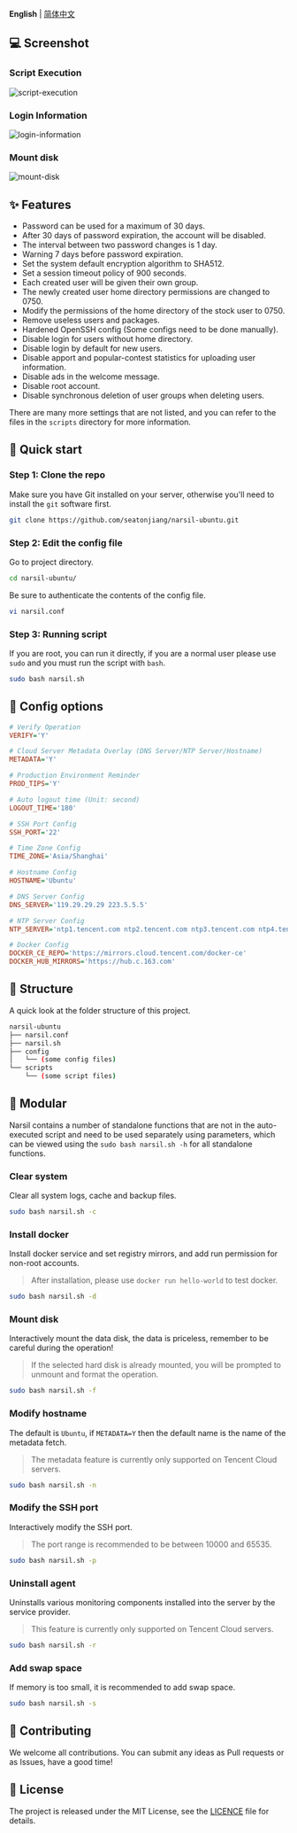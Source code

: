 **English** | [简体中文](README.zh-CN.md)

## 💻 Screenshot

### Script Execution

![script-execution](.github/script-execution.png)

### Login Information

![login-information](.github/login-information.png)

### Mount disk

![mount-disk](.github/mount-disk.png)

## ✨ Features

-   Password can be used for a maximum of 30 days.
-   After 30 days of password expiration, the account will be disabled.
-   The interval between two password changes is 1 day.
-   Warning 7 days before password expiration.
-   Set the system default encryption algorithm to SHA512.
-   Set a session timeout policy of 900 seconds.
-   Each created user will be given their own group.
-   The newly created user home directory permissions are changed to 0750.
-   Modify the permissions of the home directory of the stock user to 0750.
-   Remove useless users and packages.
-   Hardened OpenSSH config (Some configs need to be done manually).
-   Disable login for users without home directory.
-   Disable login by default for new users.
-   Disable apport and popular-contest statistics for uploading user information.
-   Disable ads in the welcome message.
-   Disable root account.
-   Disable synchronous deletion of user groups when deleting users.

There are many more settings that are not listed, and you can refer to the files in the `scripts` directory for more information.

## 🚀 Quick start

### Step 1: Clone the repo

Make sure you have Git installed on your server, otherwise you'll need to install the `git` software first.

```bash
git clone https://github.com/seatonjiang/narsil-ubuntu.git
```

### Step 2: Edit the config file

Go to project directory.

```bash
cd narsil-ubuntu/
```

Be sure to authenticate the contents of the config file.

```bash
vi narsil.conf
```

### Step 3: Running script

If you are root, you can run it directly, if you are a normal user please use `sudo` and you must run the script with `bash`.

```bash
sudo bash narsil.sh
```

## 📝 Config options

```ini
# Verify Operation
VERIFY='Y'

# Cloud Server Metadata Overlay (DNS Server/NTP Server/Hostname)
METADATA='Y'

# Production Environment Reminder
PROD_TIPS='Y'

# Auto logout time (Unit: second)
LOGOUT_TIME='180'

# SSH Port Config
SSH_PORT='22'

# Time Zone Config
TIME_ZONE='Asia/Shanghai'

# Hostname Config
HOSTNAME='Ubuntu'

# DNS Server Config
DNS_SERVER='119.29.29.29 223.5.5.5'

# NTP Server Config
NTP_SERVER='ntp1.tencent.com ntp2.tencent.com ntp3.tencent.com ntp4.tencent.com ntp5.tencent.com'

# Docker Config
DOCKER_CE_REPO='https://mirrors.cloud.tencent.com/docker-ce'
DOCKER_HUB_MIRRORS='https://hub.c.163.com'
```

## 📂 Structure

A quick look at the folder structure of this project.

```bash
narsil-ubuntu
├── narsil.conf
├── narsil.sh
├── config
│   └── (some config files)
└── scripts
    └── (some script files)
```

## 🔨 Modular

Narsil contains a number of standalone functions that are not in the auto-executed script and need to be used separately using parameters, which can be viewed using the `sudo bash narsil.sh -h` for all standalone functions.

### Clear system

Clear all system logs, cache and backup files.

```bash
sudo bash narsil.sh -c
```

### Install docker

Install docker service and set registry mirrors, and add run permission for non-root accounts.

> After installation, please use `docker run hello-world` to test docker.

```bash
sudo bash narsil.sh -d
```

### Mount disk

Interactively mount the data disk, the data is priceless, remember to be careful during the operation!

> If the selected hard disk is already mounted, you will be prompted to unmount and format the operation.

```bash
sudo bash narsil.sh -f
```

### Modify hostname

The default is `Ubuntu`, if `METADATA=Y` then the default name is the name of the metadata fetch.

> The metadata feature is currently only supported on Tencent Cloud servers.

```bash
sudo bash narsil.sh -n
```

### Modify the SSH port

Interactively modify the SSH port.

> The port range is recommended to be between 10000 and 65535.

```bash
sudo bash narsil.sh -p
```

### Uninstall agent

Uninstalls various monitoring components installed into the server by the service provider.

> This feature is currently only supported on Tencent Cloud servers.

```bash
sudo bash narsil.sh -r
```

### Add swap space

If memory is too small, it is recommended to add swap space.

```bash
sudo bash narsil.sh -s
```

## 🤝 Contributing

We welcome all contributions. You can submit any ideas as Pull requests or as Issues, have a good time!

## 📃 License

The project is released under the MIT License, see the [LICENCE](https://github.com/seatonjiang/narsil-ubuntu/blob/main/LICENSE) file for details.
